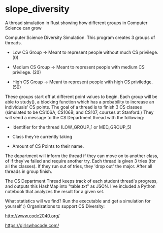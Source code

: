 # slope_diversity
A thread simulation in Rust showing how different groups in Computer Science can grow

Computer Science Diversity Simulation.
This program creates 3 groups of threads.

* Low CS Group -> Meant to represent people without much CS privilege. (0)

* Medium CS Group -> Meant to represent people with medium CS privilege. (20)

* High CS Group -> Meant to represent  people with high CS priviledge. (50)

These groups start off at different point values to begin.
Each group will be able to study(), a blocking function which has a probability to 
increase an individuals' CS points. 
The goal of a thread is to finish 3 CS classes (simulated to be CS106A, CS106B, and CS107, courses at Stanford.)
They will send a message to the CS Department thread with the following: 

* Identifier for the thread (LOW_GROUP_1 or MED_GROUP_5)
    
* Class they're currently taking 
    
* Amount of CS Points to their name. 
    
The department will inform the thread if they can move on to another class, of if they've failed and require 
another try. Each thread is given 3 tries (for all the classes). If they run out of tries, they 'drop out' the major.
After all threads in group finish.

The CS Department Thread keeps track of each student thread's progress, and outputs this HashMap into "table.txt" as JSON. I've included a Python notebook that analyzes the result for a given set. 
     
What statistics will we find? Run the executable and get a simulation for yourself :) 
Organizations to support CS Diversity: 

http://www.code2040.org/

https://girlswhocode.com/
